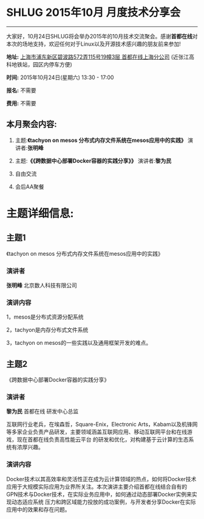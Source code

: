 # SHLUG 2015年10月 月度技术分享会
--------------------------------------------------------------------------------
大家好，10月24日SHLUG将会举办2015年的10月技术交流聚会。感谢**首都在线**对本次的场地支持，欢迎任何对于Linux以及开源技术感兴趣的朋友前来参加!

**地址:** [上海市浦东新区碧波路572弄115号19幢3层 首都在线上海分公司](https://goo.gl/maps/9rXw7VhzaB42) (近张江高科地铁站，园区内停车方便)

**时间:** 2015年10月24日(星期六) 13:30 - 17:00

**报名:** 不需要

**费用:** 不需要

本月聚会内容:
---------------
1. 主题:**《tachyon on mesos 分布式内存文件系统在mesos应用中的实践》** 演讲者:**张明峰**

2. 主题:**《《跨数据中心部署Docker容器的实践分享》》** 演讲者:**黎为民**

3. 自由交流

4. 会后AA聚餐

# 主题详细信息:

## 主题1
《tachyon on mesos 分布式内存文件系统在mesos应用中的实践》

### 演讲者
**张明峰** 北京数人科技有限公司


### 演讲内容

1，mesos是分布式资源分配系统

2，tachyon是内存分布式文件系统

3，tachyon on mesos的一些实践以及通用框架开发的难点。


## 主题2

《跨数据中心部署Docker容器的实践分享》

### 演讲者
**黎为民** 首都在线 研发中心总监

互联网行业老兵，在埃森哲，Square-Enix，Electronic Arts，Kabam以及机锋网等多家企业负责产品研发，主要领域涵盖互联网应用、移动互联网平台和在线游戏，现在首都在线负责高性能云平台 的研发和优化，对构建基于云计算的生态系统有浓厚兴趣。

### 演讲内容

Docker技术以其高效率和灵活性正在成为云计算领域的热点，如何将Docker技术应用于大规模实际应用为业界所关注。本次演讲主要介绍首都在线结合自有的GPN技术与Docker技术，在实际业务应用中，如何通过动态部署Docker实例来实现动态适应系统 压力和跨区域能力投放的成功案例，与开发者分享Docker在实际应用中的效果和存在问题。
